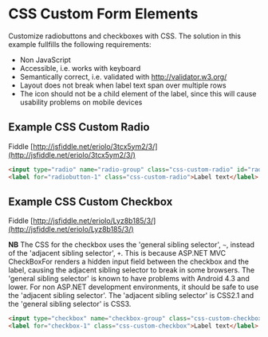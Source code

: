 # CSS Custom Form Elements
Customize radiobuttons and checkboxes with CSS. The solution in this example fullfills the following requirements:

- Non JavaScript
- Accessible, i.e. works with keyboard
- Semantically correct, i.e. validated with http://validator.w3.org/
- Layout does not break when label text span over multiple rows
- The icon should not be a child element of the label, since this will cause usability problems on mobile devices

## Example CSS Custom Radio
Fiddle [http://jsfiddle.net/eriolo/3tcx5ym2/3/](http://jsfiddle.net/eriolo/3tcx5ym2/3/)
```HTML
<input type="radio" name="radio-group" class="css-custom-radio" id="radiobutton-1" />
<label for="radiobutton-1" class="css-custom-radio">Label text</label>
```
## Example CSS Custom Checkbox
Fiddle [http://jsfiddle.net/eriolo/Lyz8b185/3/](http://jsfiddle.net/eriolo/Lyz8b185/3/)

**NB** The CSS for the checkbox uses the 'general sibling selector', `~`, instead of the 'adjacent sibling selector', `+`. This is because ASP.NET MVC CheckBoxFor renders a hidden input field between the checkbox and the label, causing the adjacent sibling selector to break in some browsers. The 'general sibling selector' is known to have problems with Android 4.3 and lower. For non ASP.NET development environments, it should be safe to use the 'adjacent sibling selector'. The 'adjacent sibling selector' is CSS2.1 and the 'general sibling selector' is CSS3.
```HTML
<input type="checkbox" name="checkbox-group" class="css-custom-checkbox" id="checkbox-1" />
<label for="checkbox-1" class="css-custom-checkbox">Label text</label>
```
